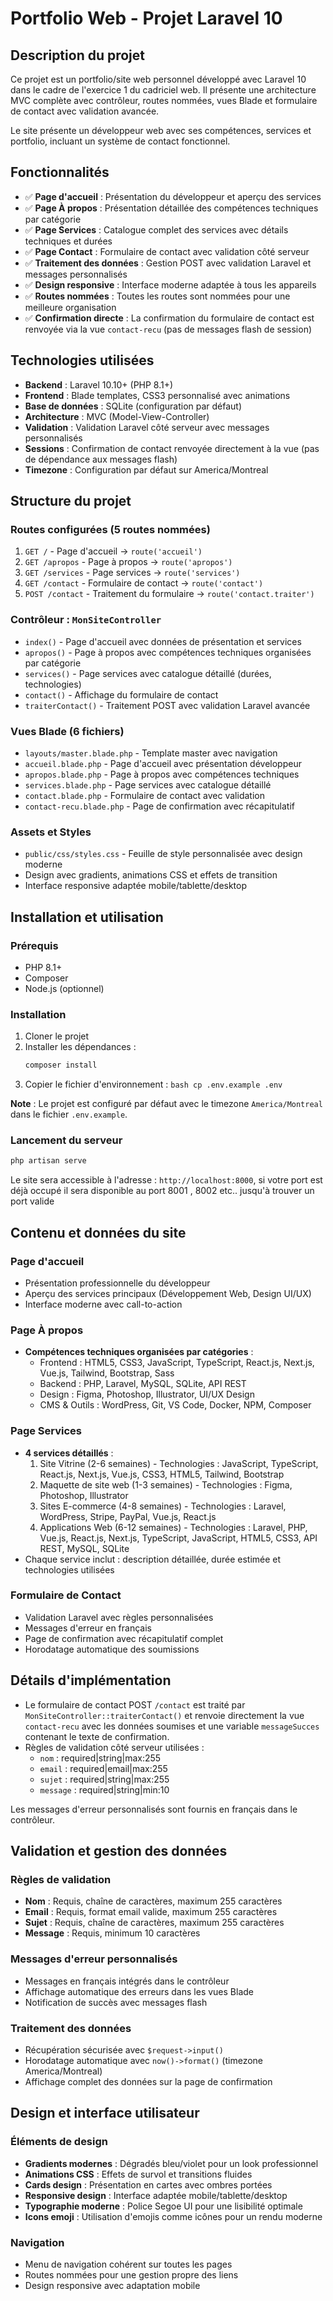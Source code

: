 # Portfolio Web - Projet Laravel 10

## Description du projet

Ce projet est un portfolio/site web personnel développé avec Laravel 10 dans le cadre de l'exercice 1 du cadriciel web. Il présente une architecture MVC complète avec contrôleur, routes nommées, vues Blade et formulaire de contact avec validation avancée.

Le site présente un développeur web avec ses compétences, services et portfolio, incluant un système de contact fonctionnel.

## Fonctionnalités

-   ✅ **Page d'accueil** : Présentation du développeur et aperçu des services
-   ✅ **Page À propos** : Présentation détaillée des compétences techniques par catégorie
-   ✅ **Page Services** : Catalogue complet des services avec détails techniques et durées
-   ✅ **Page Contact** : Formulaire de contact avec validation côté serveur
-   ✅ **Traitement des données** : Gestion POST avec validation Laravel et messages personnalisés
-   ✅ **Design responsive** : Interface moderne adaptée à tous les appareils
-   ✅ **Routes nommées** : Toutes les routes sont nommées pour une meilleure organisation
-   ✅ **Confirmation directe** : La confirmation du formulaire de contact est renvoyée via la vue `contact-recu` (pas de messages flash de session)

## Technologies utilisées

-   **Backend** : Laravel 10.10+ (PHP 8.1+)
-   **Frontend** : Blade templates, CSS3 personnalisé avec animations
-   **Base de données** : SQLite (configuration par défaut)
-   **Architecture** : MVC (Model-View-Controller)
-   **Validation** : Validation Laravel côté serveur avec messages personnalisés
-   **Sessions** : Confirmation de contact renvoyée directement à la vue (pas de dépendance aux messages flash)
-   **Timezone** : Configuration par défaut sur America/Montreal

## Structure du projet

### Routes configurées (5 routes nommées)

1. `GET /` - Page d'accueil → `route('accueil')`
2. `GET /apropos` - Page à propos → `route('apropos')`
3. `GET /services` - Page services → `route('services')`
4. `GET /contact` - Formulaire de contact → `route('contact')`
5. `POST /contact` - Traitement du formulaire → `route('contact.traiter')`

### Contrôleur : `MonSiteController`

-   `index()` - Page d'accueil avec données de présentation et services
-   `apropos()` - Page à propos avec compétences techniques organisées par catégorie
-   `services()` - Page services avec catalogue détaillé (durées, technologies)
-   `contact()` - Affichage du formulaire de contact
-   `traiterContact()` - Traitement POST avec validation Laravel avancée

### Vues Blade (6 fichiers)

-   `layouts/master.blade.php` - Template master avec navigation
-   `accueil.blade.php` - Page d'accueil avec présentation développeur
-   `apropos.blade.php` - Page à propos avec compétences techniques
-   `services.blade.php` - Page services avec catalogue détaillé
-   `contact.blade.php` - Formulaire de contact avec validation
-   `contact-recu.blade.php` - Page de confirmation avec récapitulatif

### Assets et Styles

-   `public/css/styles.css` - Feuille de style personnalisée avec design moderne
-   Design avec gradients, animations CSS et effets de transition
-   Interface responsive adaptée mobile/tablette/desktop

## Installation et utilisation

### Prérequis

-   PHP 8.1+
-   Composer
-   Node.js (optionnel)

### Installation

1. Cloner le projet
2. Installer les dépendances :
    ```bash
    composer install
    ```
3. Copier le fichier d'environnement :
   `bash
    cp .env.example .env
    `
   
**Note** : Le projet est configuré par défaut avec le timezone `America/Montreal` dans le fichier `.env.example`.

### Lancement du serveur

```bash
php artisan serve
```

Le site sera accessible à l'adresse : `http://localhost:8000`,
si votre port est déjà occupé il sera disponible au port 8001 , 8002 etc.. jusqu'à trouver un port valide

## Contenu et données du site

### Page d'accueil

-   Présentation professionnelle du développeur
-   Aperçu des services principaux (Développement Web, Design UI/UX)
-   Interface moderne avec call-to-action

### Page À propos

-   **Compétences techniques organisées par catégories** :
    -   Frontend : HTML5, CSS3, JavaScript, TypeScript, React.js, Next.js, Vue.js, Tailwind, Bootstrap, Sass
    -   Backend : PHP, Laravel, MySQL, SQLite, API REST
    -   Design : Figma, Photoshop, Illustrator, UI/UX Design
    -   CMS & Outils : WordPress, Git, VS Code, Docker, NPM, Composer

### Page Services

-   **4 services détaillés** :
    1.  Site Vitrine (2-6 semaines) - Technologies : JavaScript, TypeScript, React.js, Next.js, Vue.js, CSS3, HTML5, Tailwind, Bootstrap
    2.  Maquette de site web (1-3 semaines) - Technologies : Figma, Photoshop, Illustrator
    3.  Sites E-commerce (4-8 semaines) - Technologies : Laravel, WordPress, Stripe, PayPal, Vue.js, React.js
    4.  Applications Web (6-12 semaines) - Technologies : Laravel, PHP, Vue.js, React.js, Next.js, TypeScript, JavaScript, HTML5, CSS3, API REST, MySQL, SQLite
-   Chaque service inclut : description détaillée, durée estimée et technologies utilisées

### Formulaire de Contact

-   Validation Laravel avec règles personnalisées
-   Messages d'erreur en français
-   Page de confirmation avec récapitulatif complet
-   Horodatage automatique des soumissions

## Détails d'implémentation

-   Le formulaire de contact POST `/contact` est traité par `MonSiteController::traiterContact()` et renvoie directement la vue `contact-recu` avec les données soumises et une variable `messageSucces` contenant le texte de confirmation.
-   Règles de validation côté serveur utilisées :
    -   `nom` : required|string|max:255
    -   `email` : required|email|max:255
    -   `sujet` : required|string|max:255
    -   `message` : required|string|min:10

Les messages d'erreur personnalisés sont fournis en français dans le contrôleur.

## Validation et gestion des données

### Règles de validation

-   **Nom** : Requis, chaîne de caractères, maximum 255 caractères
-   **Email** : Requis, format email valide, maximum 255 caractères
-   **Sujet** : Requis, chaîne de caractères, maximum 255 caractères
-   **Message** : Requis, minimum 10 caractères

### Messages d'erreur personnalisés

-   Messages en français intégrés dans le contrôleur
-   Affichage automatique des erreurs dans les vues Blade
-   Notification de succès avec messages flash

### Traitement des données

-   Récupération sécurisée avec `$request->input()`
-   Horodatage automatique avec `now()->format()` (timezone America/Montreal)
-   Affichage complet des données sur la page de confirmation

## Design et interface utilisateur

### Éléments de design

-   **Gradients modernes** : Dégradés bleu/violet pour un look professionnel
-   **Animations CSS** : Effets de survol et transitions fluides
-   **Cards design** : Présentation en cartes avec ombres portées
-   **Responsive design** : Interface adaptée mobile/tablette/desktop
-   **Typographie moderne** : Police Segoe UI pour une lisibilité optimale
-   **Icons emoji** : Utilisation d'emojis comme icônes pour un rendu moderne

### Navigation

-   Menu de navigation cohérent sur toutes les pages
-   Routes nommées pour une gestion propre des liens
-   Design responsive avec adaptation mobile
